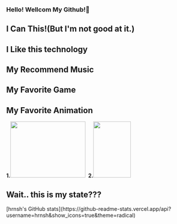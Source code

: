 ### Hello! Wellcom My Github!👋

## I Can This!(But I'm not good at it.)

## I Like this technology

## My Recommend Music

## My Favorite Game

## My Favorite Animation ##
<div>
        <strong>1.</strong><img src="https://i.ytimg.com/vi/KonNI2O7_Wk/maxresdefault.jpg" style=" width : 200px; height : 150px;">&nbsp;
        <strong>2.</strong><img src="https://image.yes24.com/goods/90114544/XL" style=" width : 100px; height : 150px;">
</div>

## Wait.. this is my state???
<div>
[hrnsh's GitHub stats](https://github-readme-stats.vercel.app/api?username=hrnsh&show_icons=true&theme=radical)
</div>
